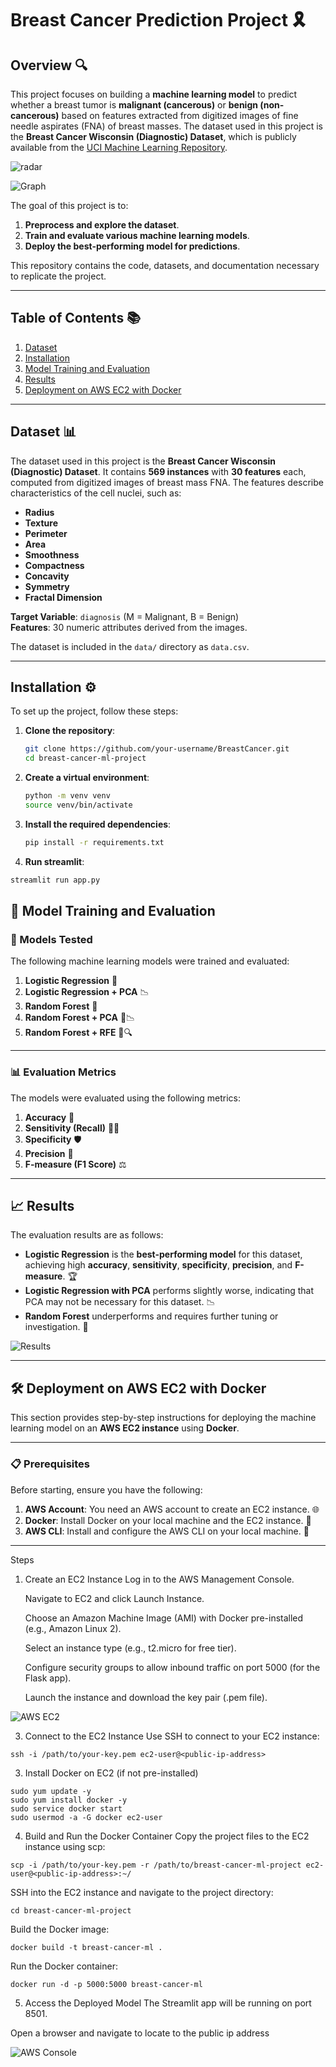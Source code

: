 # Breast Cancer Prediction Project 🎗️
## Overview 🔍

This project focuses on building a **machine learning model** to predict whether a breast tumor is **malignant (cancerous)** or **benign (non-cancerous)** based on features extracted from digitized images of fine needle aspirates (FNA) of breast masses. The dataset used in this project is the **Breast Cancer Wisconsin (Diagnostic) Dataset**, which is publicly available from the [UCI Machine Learning Repository](https://archive.ics.uci.edu/ml/datasets/Breast+Cancer+Wisconsin+(Diagnostic)).

![radar](radar.png)

![Graph](3dgraph.png)

The goal of this project is to:

1. **Preprocess and explore the dataset**.
2. **Train and evaluate various machine learning models**.
3. **Deploy the best-performing model for predictions**.

This repository contains the code, datasets, and documentation necessary to replicate the project.

---

## Table of Contents 📚

1. [Dataset](#dataset)
2. [Installation](#installation)
3. [Model Training and Evaluation](#model-training-and-evaluation)
4. [Results](#results)
5. [Deployment on AWS EC2 with Docker](#deployment-on-aws-ec2-with-docker)

---

## Dataset 📊

The dataset used in this project is the **Breast Cancer Wisconsin (Diagnostic) Dataset**. It contains **569 instances** with **30 features** each, computed from digitized images of breast mass FNA. The features describe characteristics of the cell nuclei, such as:

- **Radius**
- **Texture**
- **Perimeter**
- **Area**
- **Smoothness**
- **Compactness**
- **Concavity**
- **Symmetry**
- **Fractal Dimension**

**Target Variable**: `diagnosis` (M = Malignant, B = Benign)  
**Features**: 30 numeric attributes derived from the images.

The dataset is included in the `data/` directory as `data.csv`.

---

## Installation ⚙️

To set up the project, follow these steps:

1. **Clone the repository**:
   ```bash
   git clone https://github.com/your-username/BreastCancer.git
   cd breast-cancer-ml-project
2. **Create a virtual environment**:
   ```bash
   python -m venv venv
   source venv/bin/activate
3. **Install the required dependencies**:
   ```bash
   pip install -r requirements.txt
   
4. **Run streamlit**:
  ```bash
  streamlit run app.py
  ```

## 🚀 Model Training and Evaluation

### 🧠 Models Tested
The following machine learning models were trained and evaluated:

1. **Logistic Regression** 🧮
2. **Logistic Regression + PCA** 📉
3. **Random Forest** 🌳
4. **Random Forest + PCA** 🌳📉
5. **Random Forest + RFE** 🌳🔍

---

### 📊 Evaluation Metrics
The models were evaluated using the following metrics:

1. **Accuracy** 🎯
2. **Sensitivity (Recall)** 🕵️‍♂️
3. **Specificity** 🛡️
4. **Precision** 📏
5. **F-measure (F1 Score)** ⚖️

---

## 📈 Results
The evaluation results are as follows:

- **Logistic Regression** is the **best-performing model** for this dataset, achieving high **accuracy**, **sensitivity**, **specificity**, **precision**, and **F-measure**. 🏆
- **Logistic Regression with PCA** performs slightly worse, indicating that PCA may not be necessary for this dataset. 📉
- **Random Forest** underperforms and requires further tuning or investigation. 🔧

![Results](result.png)

---

## 🛠️ Deployment on AWS EC2 with Docker
This section provides step-by-step instructions for deploying the machine learning model on an **AWS EC2 instance** using **Docker**.

---

### 📋 Prerequisites
Before starting, ensure you have the following:

1. **AWS Account**: You need an AWS account to create an EC2 instance. 🌐
2. **Docker**: Install Docker on your local machine and the EC2 instance. 🐳
3. **AWS CLI**: Install and configure the AWS CLI on your local machine. 🔧

---

Steps
1. Create an EC2 Instance
   Log in to the AWS Management Console.
   
   Navigate to EC2 and click Launch Instance.
   
   Choose an Amazon Machine Image (AMI) with Docker pre-installed (e.g., Amazon Linux 2).
   
   Select an instance type (e.g., t2.micro for free tier).
   
   Configure security groups to allow inbound traffic on port 5000 (for the Flask app).
   
   Launch the instance and download the key pair (.pem file).

![AWS EC2](ec2.png)

3. Connect to the EC2 Instance
Use SSH to connect to your EC2 instance:
```
ssh -i /path/to/your-key.pem ec2-user@<public-ip-address>
```
3. Install Docker on EC2 (if not pre-installed)
```
sudo yum update -y
sudo yum install docker -y
sudo service docker start
sudo usermod -a -G docker ec2-user
```
4. Build and Run the Docker Container
Copy the project files to the EC2 instance using scp:
```
scp -i /path/to/your-key.pem -r /path/to/breast-cancer-ml-project ec2-user@<public-ip-address>:~/
```
SSH into the EC2 instance and navigate to the project directory:
```
cd breast-cancer-ml-project
```
Build the Docker image:
```
docker build -t breast-cancer-ml .
```
Run the Docker container:
```
docker run -d -p 5000:5000 breast-cancer-ml
```
5. Access the Deployed Model
The Streamlit app will be running on port 8501.

Open a browser and navigate to locate to the public ip address

![AWS Console](awsCli.png)

